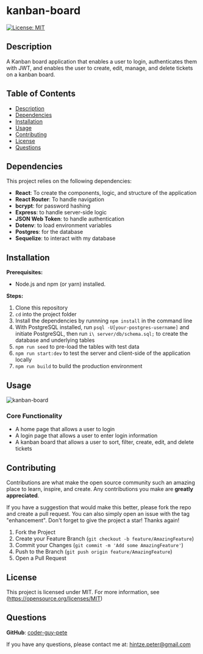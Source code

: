 # kanban-board

  [![License: MIT](https://img.shields.io/badge/License-MIT-blue.svg)](https://opensource.org/licenses/MIT)

## Description

  A Kanban board application that enables a user to login, authenticates them with JWT, and enables the user to create, edit, manage, and delete tickets on a kanban board.
  
## Table of Contents

* [Description](#description)
* [Dependencies](#dependencies)
* [Installation](#installation)
* [Usage](#usage)
* [Contributing](#contributing)
* [License](#license)
* [Questions](#questions)

## Dependencies

  This project relies on the following dependencies:

* **React**: To create the components, logic, and structure of the application
* **React Router**: To handle navigation
* **bcrypt**: for password hashing
* **Express**: to handle server-side logic
* **JSON Web Token**: to handle authentication
* **Dotenv**: to load environment variables
* **Postgres**: for the database
* **Sequelize**: to interact with my database

## Installation

**Prerequisites:**

* Node.js and npm (or yarn) installed.

**Steps:**

1. Clone this repository
2. `cd` into the project folder
3. Install the dependencies by runnning `npm install` in the command line
4. With PostgreSQL installed, run `psql -U[your-postgres-username]` and initiate PostgreSQL, then run `i\ server/db/schema.sql;` to create the database and underlying tables
5. `npm run seed` to pre-load the tables with test data
6. `npm run start:dev` to test the  server and client-side of the application locally
7. `npm run build` to build the production environment

## Usage

![kanban-board](./assets/kanban-board_walkthrough.gif)

### Core Functionality

* A home page that allows a user to login
* A login page that allows a user to enter login information
* A kanban board that allows a user to sort, filter, create, edit, and delete tickets

## Contributing

Contributions are what make the open source community such an amazing place to learn, inspire, and create. Any contributions you make are **greatly appreciated**.

If you have a suggestion that would make this better, please fork the repo and create a pull request. You can also simply open an issue with the tag "enhancement".
Don't forget to give the project a star! Thanks again!

1. Fork the Project
2. Create your Feature Branch (`git checkout -b feature/AmazingFeature`)
3. Commit your Changes (`git commit -m 'Add some AmazingFeature'`)
4. Push to the Branch (`git push origin feature/AmazingFeature`)
5. Open a Pull Request

## License

  This project is licensed under MIT. For more information, see (<https://opensource.org/licenses/MIT>)

## Questions

  **GitHub**: [coder-guy-pete](https://github.com/coder-guy-pete)

  If you have any questions, please contact me at: <hintze.peter@gmail.com>
  